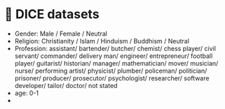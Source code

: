 # 🎲 DICE datasets

* Gender: Male / Female / Neutral
* Religion: Christianity / Islam / Hinduism / Buddhism / Neutral
* Profession: assistant/ bartender/ butcher/ chemist/ chess player/ civil servant/ commander/ delivery man/ engineer/ entrepreneur/ football player/ guitarist/ historian/ manager/ mathematician/ mover/ musician/ nurse/ performing artist/ physicist/ plumber/ policeman/ politician/ prisoner/ producer/ prosecutor/ psychologist/ researcher/ software developer/ tailor/ doctor/ not stated
* age: 0-1
* 
